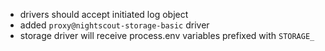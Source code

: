 * drivers should accept initiated log object 
* added `proxy@nightscout-storage-basic` driver
* storage driver will receive process.env variables prefixed with `STORAGE_`  
